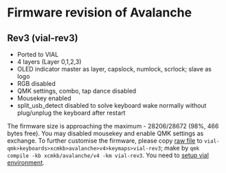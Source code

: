 # Firmware revision of Avalanche

## Rev3 (vial-rev3)
- Ported to VIAL
- 4 layers (Layer 0,1,2,3)
- OLED indicator master as layer, capslock, numlock, scrlock; slave as logo
- RGB disabled
- QMK settings, combo, tap dance disabled
- Mousekey enabled
- split_usb_detect disabled to solve keyboard wake normally without plug/unplug the keyboard after restart

The firmware size is approaching the maximum - 28206/28672 (98%, 466 bytes free). You may disabled mousekey and enable QMK settings as exchange. To further customise the firmware, please copy [raw file](https://drive.google.com/drive/folders/1awaCAcurTaYuFr4dtErU9KL0yhRumAU5?usp=sharing) to `vial-qmk>keyboards>xcmkb>avalanche>v4>keymaps>vial-rev3`; make by `qmk compile -kb xcmkb/avalanche/v4 -km vial-rev3`. You need to [setup vial environment](https://get.vial.today/docs/porting-to-vial.html). 


